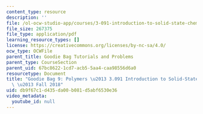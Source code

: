 ```yaml
---
content_type: resource
description: ''
file: /ol-ocw-studio-app/courses/3-091-introduction-to-solid-state-chemistry-fall-2018/db9f67c1d435da00b081d5abf6530e36_MIT3_091F18_GB9.pdf
file_size: 267375
file_type: application/pdf
learning_resource_types: []
license: https://creativecommons.org/licenses/by-nc-sa/4.0/
ocw_type: OCWFile
parent_title: Goodie Bag Tutorials and Problems
parent_type: CourseSection
parent_uid: 67bc8622-1cd7-acb5-5aa4-caa98556d6a0
resourcetype: Document
title: "Goodie Bag 9: Polymers \u2013 3.091 Introduction to Solid-State Chemistry\
  \ \u2013 Fall 2018"
uid: db9f67c1-d435-da00-b081-d5abf6530e36
video_metadata:
  youtube_id: null
---
```


